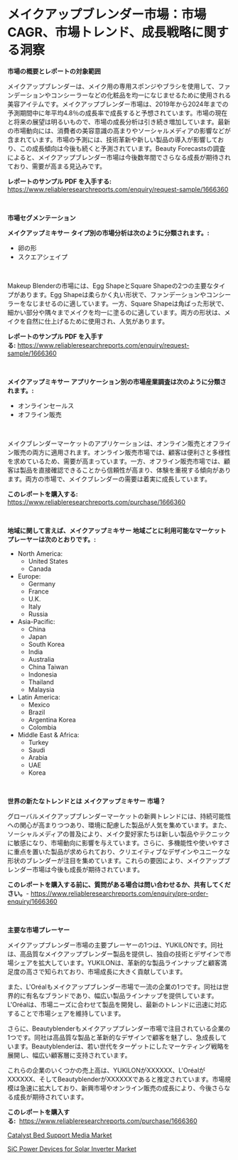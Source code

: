 <p><h1>メイクアップブレンダー市場：市場CAGR、市場トレンド、成長戦略に関する洞察</h1></p><p><strong>市場の概要とレポートの対象範囲</strong></p>
<p><p>メイクアップブレンダーは、メイク用の専用スポンジやブラシを使用して、ファンデーションやコンシーラーなどの化粧品を均一になじませるために使用される美容アイテムです。メイクアップブレンダー市場は、2019年から2024年までの予測期間中に年平均4.8％の成長率で成長すると予想されています。市場の現在と将来の展望は明るいもので、市場の成長分析は引き続き増加しています。最新の市場動向には、消費者の美容意識の高まりやソーシャルメディアの影響などが含まれています。市場の予測には、技術革新や新しい製品の導入が影響しており、この成長傾向は今後も続くと予測されています。Beauty Forecastsの調査によると、メイクアップブレンダー市場は今後数年間でさらなる成長が期待されており、需要が高まる見込みです。</p></p>
<p><strong>レポートのサンプル PDF を入手する:</strong> <a href="https://www.reliableresearchreports.com/enquiry/request-sample/1666360">https://www.reliableresearchreports.com/enquiry/request-sample/1666360</a></p>
<p>&nbsp;</p>
<p><strong>市場セグメンテーション</strong></p>
<p><strong>メイクアップミキサー タイプ別の市場分析は次のように分類されます。:</strong></p>
<p><ul><li>卵の形</li><li>スクエアシェイプ</li></ul></p>
<p>&nbsp;</p>
<p><p>Makeup Blenderの市場には、Egg ShapeとSquare Shapeの2つの主要なタイプがあります。Egg Shapeは柔らかく丸い形状で、ファンデーションやコンシーラーをなじませるのに適しています。一方、Square Shapeは角ばった形状で、細かい部分や隅々までメイクを均一に塗るのに適しています。両方の形状は、メイクを自然に仕上げるために使用され、人気があります。</p></p>
<p><strong>レポートのサンプル PDF を入手する:</strong>&nbsp;<a href="https://www.reliableresearchreports.com/enquiry/request-sample/1666360">https://www.reliableresearchreports.com/enquiry/request-sample/1666360</a></p>
<p>&nbsp;</p>
<p><strong> メイクアップミキサー アプリケーション別の市場産業調査は次のように分類されます。:</strong></p>
<p><ul><li>オンラインセールス</li><li>オフライン販売</li></ul></p>
<p>&nbsp;</p>
<p><p>メイクブレンダーマーケットのアプリケーションは、オンライン販売とオフライン販売の両方に適用されます。オンライン販売市場では、顧客は便利さと多様性を求めているため、需要が高まっています。一方、オフライン販売市場では、顧客は製品を直接確認できることから信頼性が高まり、体験を重視する傾向があります。両方の市場で、メイクブレンダーの需要は着実に成長しています。</p></p>
<p><strong>このレポートを購入する:</strong>&nbsp; <a href="https://www.reliableresearchreports.com/purchase/1666360">https://www.reliableresearchreports.com/purchase/1666360</a></p>
<p>&nbsp;</p>
<p><strong>地域に関して言えば、メイクアップミキサー 地域ごとに利用可能なマーケットプレーヤーは次のとおりです。:</strong></p>
<p><ul>
    <li>
        North America:
        <ul>
            <li>United States</li>
            <li>Canada</li>
        </ul>
    </li>
    <li>
        Europe:
        <ul>
            <li>Germany</li>
            <li>France</li>
            <li>U.K.</li>
            <li>Italy</li>
            <li>Russia</li>
        </ul>
    </li>
    <li>
        Asia-Pacific:
        <ul>
            <li>China</li>
            <li>Japan</li>
            <li>South Korea</li>
            <li>India</li>
            <li>Australia</li>
            <li>China Taiwan</li>
            <li>Indonesia</li>
            <li>Thailand</li>
            <li>Malaysia</li>
        </ul>
    </li>
    <li>
        Latin America:
        <ul>
            <li>Mexico</li>
            <li>Brazil</li>
            <li>Argentina Korea</li>
            <li>Colombia</li>
        </ul>
    </li>
    <li>
        Middle East & Africa:
        <ul>
            <li>Turkey</li>
            <li>Saudi</li>
            <li>Arabia</li>
            <li>UAE</li>
            <li>Korea</li>
        </ul>
    </li>
    </ul></p>
<p>&nbsp;</p>
<p><strong>世界の新たなトレンドとは メイクアップミキサー 市場？</strong></p>
<p><p>グローバルメイクアップブレンダーマーケットの新興トレンドには、持続可能性への関心が高まりつつあり、環境に配慮した製品が人気を集めています。また、ソーシャルメディアの普及により、メイク愛好家たちは新しい製品やテクニックに敏感になり、市場動向に影響を与えています。さらに、多機能性や使いやすさに重点を置いた製品が求められており、クリエイティブなデザインやユニークな形状のブレンダーが注目を集めています。これらの要因により、メイクアップブレンダー市場は今後も成長が期待されています。</p></p>
<p><strong>このレポートを購入する前に、質問がある場合は問い合わせるか、共有してください。</strong>- <a href="https://www.reliableresearchreports.com/enquiry/pre-order-enquiry/1666360">https://www.reliableresearchreports.com/enquiry/pre-order-enquiry/1666360</a></p>
<p>&nbsp;</p>
<p><strong>主要な市場プレーヤー</strong></p>
<p><p>メイクアップブレンダー市場の主要プレーヤーの1つは、YUKILONです。同社は、高品質なメイクアップブレンダー製品を提供し、独自の技術とデザインで市場シェアを拡大しています。YUKILONは、革新的な製品ラインナップと顧客満足度の高さで知られており、市場成長に大きく貢献しています。</p><p>また、L'Oréalもメイクアップブレンダー市場で一流の企業の1つです。同社は世界的に有名なブランドであり、幅広い製品ラインナップを提供しています。L'Oréalは、市場ニーズに合わせて製品を開発し、最新のトレンドに迅速に対応することで市場シェアを維持しています。</p><p>さらに、Beautyblenderもメイクアップブレンダー市場で注目されている企業の1つです。同社は高品質な製品と革新的なデザインで顧客を魅了し、急成長しています。Beautyblenderは、若い世代をターゲットにしたマーケティング戦略を展開し、幅広い顧客層に支持されています。</p><p>これらの企業のいくつかの売上高は、YUKILONがXXXXXX、L'OréalがXXXXXX、そしてBeautyblenderがXXXXXXであると推定されています。市場規模は急速に拡大しており、新興市場やオンライン販売の成長により、今後さらなる成長が期待されています。</p></p>
<p><strong>このレポートを購入する:</strong>&nbsp;&nbsp;<a href="https://www.reliableresearchreports.com/purchase/1666360">https://www.reliableresearchreports.com/purchase/1666360</a></p>
<p><p><a href="https://simplistic-meeting-7ee.notion.site/Catalyst-Bed-Support-Media-Market-with-the-goal-of-estimating-the-market-size-and-future-growth-pote-9db15a17fe494c4c91d797a8b35b1257">Catalyst Bed Support Media Market</a></p><p><a href="https://github.com/Sinjinluong3e0awx2m195k76/Market-Research-Report-List-1/blob/main/sic-power-devices-for-solar-inverter-market.md">SiC Power Devices for Solar Inverter Market</a></p></p>